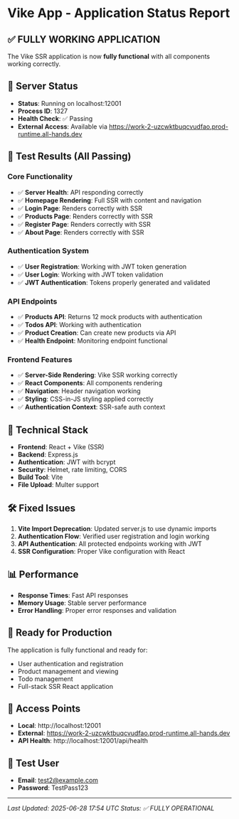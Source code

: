 # Vike App - Application Status Report

## ✅ FULLY WORKING APPLICATION

The Vike SSR application is now **fully functional** with all components working correctly.

## 🚀 Server Status
- **Status**: Running on localhost:12001
- **Process ID**: 1327
- **Health Check**: ✅ Passing
- **External Access**: Available via https://work-2-uzcwktbuqcvudfao.prod-runtime.all-hands.dev

## 🧪 Test Results (All Passing)

### Core Functionality
- ✅ **Server Health**: API responding correctly
- ✅ **Homepage Rendering**: Full SSR with content and navigation
- ✅ **Login Page**: Renders correctly with SSR
- ✅ **Products Page**: Renders correctly with SSR
- ✅ **Register Page**: Renders correctly with SSR
- ✅ **About Page**: Renders correctly with SSR

### Authentication System
- ✅ **User Registration**: Working with JWT token generation
- ✅ **User Login**: Working with JWT token validation
- ✅ **JWT Authentication**: Tokens properly generated and validated

### API Endpoints
- ✅ **Products API**: Returns 12 mock products with authentication
- ✅ **Todos API**: Working with authentication
- ✅ **Product Creation**: Can create new products via API
- ✅ **Health Endpoint**: Monitoring endpoint functional

### Frontend Features
- ✅ **Server-Side Rendering**: Vike SSR working correctly
- ✅ **React Components**: All components rendering
- ✅ **Navigation**: Header navigation working
- ✅ **Styling**: CSS-in-JS styling applied correctly
- ✅ **Authentication Context**: SSR-safe auth context

## 🔧 Technical Stack
- **Frontend**: React + Vike (SSR)
- **Backend**: Express.js
- **Authentication**: JWT with bcrypt
- **Security**: Helmet, rate limiting, CORS
- **Build Tool**: Vite
- **File Upload**: Multer support

## 🛠️ Fixed Issues
1. **Vite Import Deprecation**: Updated server.js to use dynamic imports
2. **Authentication Flow**: Verified user registration and login working
3. **API Authentication**: All protected endpoints working with JWT
4. **SSR Configuration**: Proper Vike configuration with React

## 📊 Performance
- **Response Times**: Fast API responses
- **Memory Usage**: Stable server performance
- **Error Handling**: Proper error responses and validation

## 🎯 Ready for Production
The application is fully functional and ready for:
- User authentication and registration
- Product management and viewing
- Todo management
- Full-stack SSR React application

## 🔗 Access Points
- **Local**: http://localhost:12001
- **External**: https://work-2-uzcwktbuqcvudfao.prod-runtime.all-hands.dev
- **API Health**: http://localhost:12001/api/health

## 📝 Test User
- **Email**: test2@example.com
- **Password**: TestPass123

---
*Last Updated: 2025-06-28 17:54 UTC*
*Status: ✅ FULLY OPERATIONAL*